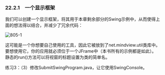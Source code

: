 ### 22.2.1　一个显示框架

我们可以创建一个显示框架，将其用于本章剩余部分的Swing示例中，从而使得上面的想法得以结合，并减少了冗余代码：

![805-1](../Images/image03808.jpeg)

这可能是一个你想要自己使用的工具，因此它被放到了net.mindview.util类库中。要想使用它，你的应用就必须位于一个JFrame中（本书所有的示例都是如此）。静态的run()方法可以将视窗的标题设置为类的简单名。

练习3：（3）修改SubmitSwingProgram.java，让它使用SwingConsole。
